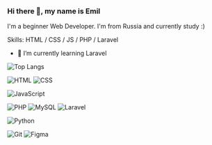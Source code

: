 ### Hi there 👋, my name is Emil

I'm a beginner Web Developer. I'm from Russia and currently study :)

Skills: HTML / CSS / JS / PHP / Laravel

- 🌱 I’m currently learning Laravel 

![Top Langs](https://github-readme-stats.vercel.app/api/top-langs/?username=emilburganov)

![HTML](https://img.shields.io/badge/HTML5-E34F26?style=for-the-badge&logo=html5&logoColor=white)
![CSS](https://img.shields.io/badge/CSS3-1572B6?style=for-the-badge&logo=css3&logoColor=white)

![JavaScript](https://img.shields.io/badge/-JavaScript-090909?style=for-the-badge&logo=javascript)

![PHP](https://img.shields.io/badge/-php-090909?style=for-the-badge&logo=php)
![MySQL](https://img.shields.io/badge/-mysql-090909?style=for-the-badge&logo=mysql)
![Laravel](https://img.shields.io/badge/-laravel-090909?style=for-the-badge&logo=laravel)

![Python](https://img.shields.io/badge/-python-090909?style=for-the-badge&logo=python)

![Git](https://img.shields.io/badge/-git-090909?style=for-the-badge&logo=git)
![Figma](https://img.shields.io/badge/-figma-090909?style=for-the-badge&logo=figma)

